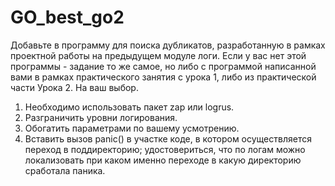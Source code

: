 # GO_best_go2

Добавьте в программу для поиска дубликатов, разработанную в рамках проектной работы на предыдущем модуле логи.
Если у вас нет этой программы - задание то же самое, но либо с программой написанной вами в рамках практического занятия с урока 1, либо из практической части Урока 2. На ваш выбор.
1) Необходимо использовать пакет zap или logrus.
2) Разграничить уровни логирования.
3) Обогатить параметрами по вашему усмотрению.
4) Вставить вызов panic() в участке коде, в котором осуществляется переход в поддиректорию; удостовериться, что по логам можно локализовать при каком именно переходе в какую директорию сработала паника.